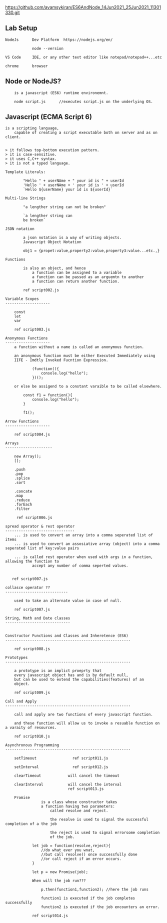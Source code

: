https://github.com/avamsykiran/ES6AndNode_14Jun2021_25Jun2021_11301330.git


Lab Setup
--------------
    NodeJs      Dev Platform  https://nodejs.org/en/

                node --version

    VS Code     IDE, or any other text editor like notepad/notepad++...etc

    chrome      browser

Node or NodeJS?
------------------------------------
        is a javascript (ES6) runtime environemnt.

        node script.js      //executes script.js on the underlying OS.

Javascript (ECMA Script 6)
--------------------------------------

    is a scripting language, 
        capable of creating a script executable both on server and as on client.


    > it follows top-bottom execution pattern.
    > it is case-sensitive.
    > it uses C,C++ syntax.
    > it is not a typed language.

    Template Literals:

            "Hello " + userNAme + " your id is " + userId
            'Hello ' + userNAme + ' your id is ' + userId
            `Hello ${userName} your id is ${userId}`

    Multi-line Strings

            "a lengther string can not be broken"

            `a lengther string can 
            be broken`

    JSON notation

            a json notation is a way of writing objects.
            Javascript Object Notation

            obj1 = {propet:value,property2:value,property3:value...etc.,}

    Functions

            is also an object, and hence
                a function can be assigned to a variable
                a function can be passed as an arguemtn to another 
                a function can return another function.

            ref script002.js

    Variable Scopes
    --------------------

        const
        let
        var

        ref script003.js

    Anonymous Functions
    --------------------
        a function without a name is called an anonymous function.

        an anonymous function must be either Executed Immediately using 
        IIFE - Imdtly Invoked Fucntion Expression.

                (function(){
                    console.log("hello");
                })();

        or else be assigend to a constant varaible to be called elsewhere.
            
            const f1 = function(){
                console.log("hello");
            }

            f1();

    Arrow Functions
    --------------------

        ref script004.js

    Arrays
    ---------------------

        new Array();
        [];

        .push
        .pop
        .splice
        .sort

        .concate
        .map
        .reduce
        .forEach
        .filter

         ref script006.js

    spread operator & rest operator
    -------------------------------
        ... is used to convert an array into a comma seperated list of items
        ... is used to convert an assosiative array (object) into a comma seperated list of key:value pairs

        ... is called rest operator when used with args in a function, allowing the function to 
                accept any number of comma seperted values.


       ref script007.js

    collasce operator ??
    ----------------------------

        used to take an alternate value in case of null.

        ref script007.js

    String, Math and Date classes
    -----------------------------


    Constructor Functions and Classes and Inheretence (ES6)
    --------------------------------------------------------

        ref script008.js

    Prototypes
    --------------------------------------------------------

        a prototype is an implict proeprty that
        every javascript object has and is by default null,
        but can be used to extend the capabilities(features) of an
        object.

        ref script009.js

    Call and Apply 
    --------------------------------------------------------

        call and apply are two functions of every javascript function.

        and these function will allow us to invoke a resuable function on a varaity of resources.

        ref script010.js

    Asynchronous Programming
    --------------------------------------------------------

        setTimeout                ref script011.js

        setInterval               ref script012.js

        clearTimeout            will cancel the timeout

        clearInterval           will cancel the interval
                                ref script013.js

        Promise
                    is a class whose constructor takes
                    a function having two parameters:
                        called resolve and reject.

                        the resolve is used to signal the successful completion of a the job

                        the reject is used to signal errorsome completion
                        of the job.

                let job = function(resolve,reject){
                    //do what ever you wnat,
                    //but call resolve() once successfully done
                    //or call reject if an error occurs.
                }

                let p = new Promise(job);

                When will the job run???

                    p.then(function1,function2); //here the job runs

                    function1 is executed if the job completes successfully
                    function2 is executed if the job encounters an error.

                ref script014.js







